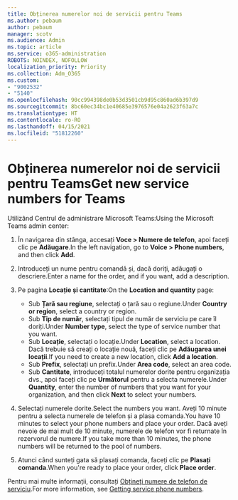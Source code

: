 ```yaml
---
title: Obținerea numerelor noi de servicii pentru Teams
ms.author: pebaum
author: pebaum
manager: scotv
ms.audience: Admin
ms.topic: article
ms.service: o365-administration
ROBOTS: NOINDEX, NOFOLLOW
localization_priority: Priority
ms.collection: Adm_O365
ms.custom:
- "9002532"
- "5140"
ms.openlocfilehash: 90cc994398de0b53d3501cb9d95c860ad6b397d9
ms.sourcegitcommit: 8bc60ec34bc1e40685e3976576e04a2623f63a7c
ms.translationtype: HT
ms.contentlocale: ro-RO
ms.lasthandoff: 04/15/2021
ms.locfileid: "51812260"
---
```

# <a name="get-new-service-numbers-for-teams"></a><span data-ttu-id="51323-102">Obținerea numerelor noi de servicii pentru Teams</span><span class="sxs-lookup"><span data-stu-id="51323-102">Get new service numbers for Teams</span></span>

<span data-ttu-id="51323-103">Utilizând Centrul de administrare Microsoft Teams:</span><span class="sxs-lookup"><span data-stu-id="51323-103">Using the Microsoft Teams admin center:</span></span>

1. <span data-ttu-id="51323-104">În navigarea din stânga, accesați **Voce > Numere de telefon**, apoi faceți clic pe **Adăugare**.</span><span class="sxs-lookup"><span data-stu-id="51323-104">In the left navigation, go to **Voice > Phone numbers**, and then click **Add**.</span></span>
2. <span data-ttu-id="51323-105">Introduceți un nume pentru comandă și, dacă doriți, adăugați o descriere.</span><span class="sxs-lookup"><span data-stu-id="51323-105">Enter a name for the order, and if you want, add a description.</span></span>
3. <span data-ttu-id="51323-106">Pe pagina **Locație și cantitate**:</span><span class="sxs-lookup"><span data-stu-id="51323-106">On the **Location and quantity** page:</span></span>

    - <span data-ttu-id="51323-107">Sub **Țară sau regiune**, selectați o țară sau o regiune.</span><span class="sxs-lookup"><span data-stu-id="51323-107">Under **Country or region**, select a country or region.</span></span>
    - <span data-ttu-id="51323-108">Sub **Tip de număr**, selectați tipul de număr de serviciu pe care îl doriți.</span><span class="sxs-lookup"><span data-stu-id="51323-108">Under **Number type**, select the type of service number that you want.</span></span>
    - <span data-ttu-id="51323-109">Sub **Locație**, selectați o locație.</span><span class="sxs-lookup"><span data-stu-id="51323-109">Under **Location**, select a location.</span></span> <span data-ttu-id="51323-110">Dacă trebuie să creați o locație nouă, faceți clic pe **Adăugarea unei locații**.</span><span class="sxs-lookup"><span data-stu-id="51323-110">If you need to create a new location, click **Add a location**.</span></span>
    - <span data-ttu-id="51323-111">Sub **Prefix**, selectați un prefix.</span><span class="sxs-lookup"><span data-stu-id="51323-111">Under **Area code**, select an area code.</span></span>
    - <span data-ttu-id="51323-112">Sub **Cantitate**, introduceți totalul numerelor dorite pentru organizația dvs., apoi faceți clic pe **Următorul** pentru a selecta numerele.</span><span class="sxs-lookup"><span data-stu-id="51323-112">Under **Quantity**, enter the number of numbers that you want for your organization, and then click **Next** to select your numbers.</span></span>
    
4. <span data-ttu-id="51323-113">Selectați numerele dorite.</span><span class="sxs-lookup"><span data-stu-id="51323-113">Select the numbers you want.</span></span> <span data-ttu-id="51323-114">Aveți 10 minute pentru a selecta numerele de telefon și a plasa comanda.</span><span class="sxs-lookup"><span data-stu-id="51323-114">You have 10 minutes to select your phone numbers and place your order.</span></span> <span data-ttu-id="51323-115">Dacă aveți nevoie de mai mult de 10 minute, numerele de telefon vor fi returnate în rezervorul de numere.</span><span class="sxs-lookup"><span data-stu-id="51323-115">If you take more than 10 minutes, the phone numbers will be returned to the pool of numbers.</span></span>
5. <span data-ttu-id="51323-116">Atunci când sunteți gata să plasați comanda, faceți clic pe **Plasați comanda**.</span><span class="sxs-lookup"><span data-stu-id="51323-116">When you're ready to place your order, click **Place order**.</span></span>

<span data-ttu-id="51323-117">Pentru mai multe informații, consultați [Obțineți numere de telefon de serviciu](https://docs.microsoft.com/microsoftteams/getting-service-phone-numbers).</span><span class="sxs-lookup"><span data-stu-id="51323-117">For more information, see [Getting service phone numbers](https://docs.microsoft.com/microsoftteams/getting-service-phone-numbers).</span></span>
